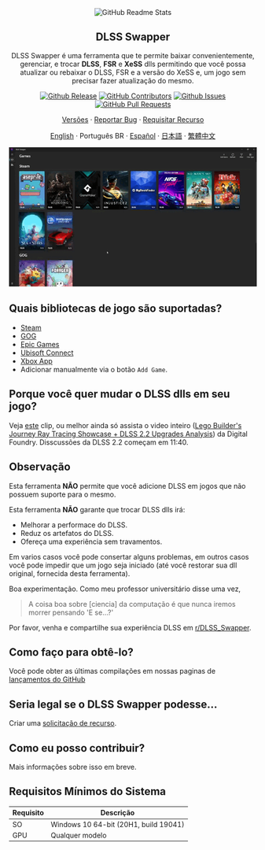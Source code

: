 <p align="center">
 <img width="100px" src="../apple-touch-icon.png" align="center" alt="GitHub Readme Stats" />
 <h2 align="center">DLSS Swapper
</h2>
 <p align="center">DLSS Swapper é uma ferramenta que te permite baixar convenientemente, gerenciar, e trocar <strong>DLSS</strong>, <strong>FSR</strong> e <strong>XeSS</strong> dlls permitindo que você possa atualizar ou rebaixar o DLSS, FSR e a versão do XeSS e, um jogo sem precisar fazer atualização do mesmo.</p>
</p>

<p align="center">
    <a href="https://github.com/beeradmoore/dlss-swapper/releases"><img alt="Github Release" src="https://img.shields.io/github/v/release/beeradmoore/dlss-swapper" /></a>
    <a href="https://github.com/beeradmoore/dlss-swapper/graphs/contributors"><img alt="GitHub Contributors" src="https://img.shields.io/github/contributors/beeradmoore/dlss-swapper" /></a>
    <a href="https://github.com/beeradmoore/dlss-swapper/issues"><img alt="Github Issues" src="https://img.shields.io/github/issues/beeradmoore/dlss-swapper?color=0088ff" /></a>
    <a href="https://github.com/beeradmoore/dlss-swapper/pulls"><img alt="GitHub Pull Requests" src="https://img.shields.io/github/issues-pr/beeradmoore/dlss-swapper?color=0088ff" /></a>
</p>

<p align="center">
    <a href="https://github.com/beeradmoore/dlss-swapper/releases">Versões</a>
    ·
    <a href="https://github.com/beeradmoore/dlss-swapper/issues/new?template=bug_report.yml">Reportar Bug</a>
    ·
    <a href="https://github.com/beeradmoore/dlss-swapper/issues/new?template=feature_request.yml">Requisitar Recurso</a>
    
</p>

<div align="center">
    <a href="../../README.md">English</a>
    ·
    Português BR
    ·
    <a href="./readme_es.md">Español</a>
    ·
    <a href="./readme_ja-JP.md">日本語</a>
    ·
    <a href="./readme_zh-TW.md">繁體中文</a>
</div>

<p align="center">
    <img src="../images/usage/usage_4.gif" />
</p>

## Quais bibliotecas de jogo são suportadas?

- [Steam](https://store.steampowered.com/)
- [GOG](https://www.gog.com/en/)
- [Epic Games](https://store.epicgames.com/)
- [Ubisoft Connect](https://www.ubisoft.com/)
- [Xbox App](https://www.xbox.com/)
- Adicionar manualmente via o botão `Add Game`.

## Porque você quer mudar o DLSS dlls em seu jogo?

Veja [este](https://youtube.com/clip/UgzYyeox3s7jFJZAvYF4AaABCQ) clip, ou melhor ainda só assista o video inteiro ([Lego Builder's Journey Ray Tracing Showcase + DLSS 2.2 Upgrades Analysis](https://www.youtube.com/watch?v=dtbqJXb1UDw)) da Digital Foundry. Disscussões da DLSS 2.2 começam em 11:40.

## Observação

Esta ferramenta **NÃO** permite que você adicione DLSS em jogos que não possuem suporte para o mesmo.

Esta ferramenta **NÃO** garante que trocar DLSS dlls irá:

- Melhorar a performace do DLSS.
- Reduz os artefatos do DLSS.
- Ofereça uma experiência sem travamentos.

Em varios casos você pode consertar alguns problemas, em outros casos você pode impedir que um jogo seja iniciado (até você restorar sua dll original, fornecida desta ferramenta).

Boa experimentação. Como meu professor universitário disse uma vez,

> A coisa boa sobre [ciencia] da computação é que nunca iremos morrer pensando 'E se...?'

Por favor, venha e compartilhe sua experiência DLSS em [r/DLSS_Swapper](https://www.reddit.com/r/DLSS_Swapper/).

## Como faço para obtê-lo?

Você pode obter as últimas compilações em nossas paginas de [lançamentos do GitHub](https://github.com/beeradmoore/dlss-swapper/releases)

## Seria legal se o DLSS Swapper podesse...

Criar uma [solicitação de recurso](https://github.com/beeradmoore/dlss-swapper/issues/new?template=feature_request.yml).

## Como eu posso contribuir?

Mais informações sobre isso em breve.

## Requisitos Mínimos do Sistema

| Requisito | Descrição                             |
| --------- | ------------------------------------- |
| SO        | Windows 10 64-bit (20H1, build 19041) |
| GPU       | Qualquer modelo                       |
